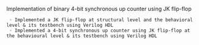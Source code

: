 Implementation of binary 4-bit synchronous up counter using JK flip-flop 

     ◦ Implemented a JK flip-flop at structural level and the behavioral level & its testbench using Verilog HDL
     ◦ Implemented a 4-bit synchronous up counter using JK flip-flop at the behavioural level & its testbench using Verilog HDL
